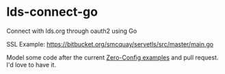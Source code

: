 lds-connect-go
==============

Connect with lds.org through oauth2 using Go

SSL Example: https://bitbucket.org/smcquay/servetls/src/master/main.go

Model some code after the current [Zero-Config examples](https://github.com/LDSorg?query=backend) and pull request. I'd love to have it.
